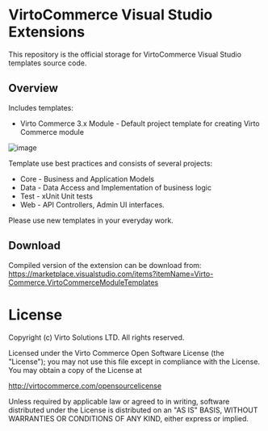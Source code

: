 # VirtoCommerce Visual Studio Extensions
This repository is the official storage for VirtoCommerce Visual Studio templates source code.

## Overview
Includes templates:
* Virto Commerce 3.x Module - Default project template for creating Virto Commerce module

![image](https://user-images.githubusercontent.com/13037473/59409022-83cd3d00-8ddf-11e9-844b-239e6721f87d.png)

Template use best practices and consists of several projects:
* Core - Business and Application Models
* Data - Data Access and Implementation of business logic
* Test - xUnit Unit tests
* Web - API Controllers, Admin UI interfaces.

Please use new templates in your everyday work. 

## Download
Compiled version of the extension can be download from: https://marketplace.visualstudio.com/items?itemName=Virto-Commerce.VirtoCommerceModuleTemplates

# License
Copyright (c) Virto Solutions LTD.  All rights reserved.

Licensed under the Virto Commerce Open Software License (the "License"); you
may not use this file except in compliance with the License. You may
obtain a copy of the License at

http://virtocommerce.com/opensourcelicense

Unless required by applicable law or agreed to in writing, software
distributed under the License is distributed on an "AS IS" BASIS,
WITHOUT WARRANTIES OR CONDITIONS OF ANY KIND, either express or
implied.
